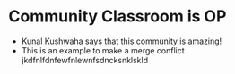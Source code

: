 # Community Classroom is OP

- Kunal Kushwaha says that this community is amazing!
- This is an example to make a merge conflict
jkdfnlfdnfewfnlewnfsdncksnklskld
